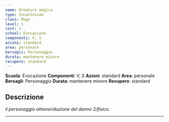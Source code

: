 ```yaml
---
name: Armatura magica
type: Incantesimo
class: Mago
level: 1
cost: 1
school: Evocazione
componenti: V, S
azioni: standard
area: personale
bersagli: Personaggio
durata: mantenere minore
recupero: standard
---
```

**Scuola**: Evocazione
**Componenti**: V, S
**Azioni**: standard
**Area**: personale
**Bersagli**: Personaggio
**Durata**: mantenere minore
**Recupero**: standard

**Descrizione**
-

*il personaggio ottieneriduzione del danno 2/fisico.*

---